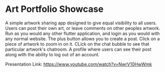 # Art Portfolio Showcase

A simple artwork sharing app designed to give equal visibility to all users. 
Users can post their own art, or leave comments on other peoples artwork. Run as you would any other flutter application, and login as you would with any normal website. 
The plus button allows you to create a post. 
Click on a piece of artwork to zoom in on it.
CLick on the chat bubble to see that particular artwork's chatroom.
A profile where users can see their post along with the ability to log out of an account.

Presentation Link: https://www.youtube.com/watch?v=NwrV10HwWmk
